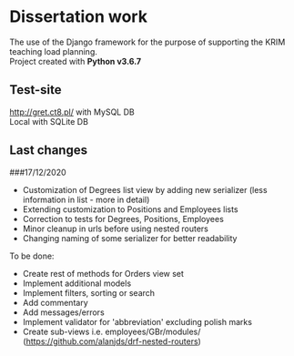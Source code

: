 # Dissertation work

The use of the Django framework for the purpose of supporting the KRIM teaching load planning.\
Project created with **Python v3.6.7**

## Test-site

http://gret.ct8.pl/ with MySQL DB\
Local with SQLite DB

## Last changes
###17/12/2020

- Customization of Degrees list view by adding new serializer (less information in list - more in detail)
- Extending customization to Positions and Employees lists
- Correction to tests for Degrees, Positions, Employees
- Minor cleanup in urls before using nested routers
- Changing naming of some serializer for better readability

To be done:

- Create rest of methods for Orders view set
- Implement additional models
- Implement filters, sorting or search
- Add commentary
- Add messages/errors
- Implement validator for 'abbreviation' excluding polish marks
- Create sub-views i.e. employees/GBr/modules/ (https://github.com/alanjds/drf-nested-routers)

